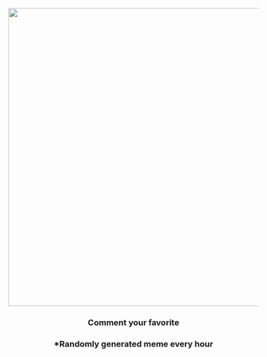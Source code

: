 <p align="center">
        <img src="https://i.redd.it/ufmyziiybux91.jpg" width="600" height="600">
        </p>
        <h3 align="center">Comment your favorite</h3>
        <h3 align="center">*Randomly generated meme every hour</h3>
    